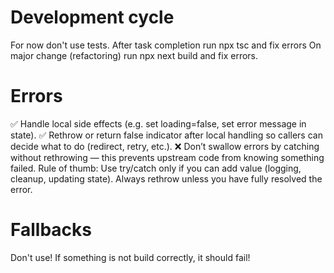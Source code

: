# Development cycle
For now don't use tests.
After task completion run npx tsc and fix errors
On major change (refactoring) run npx next build and fix errors.
# Errors
✅ Handle local side effects (e.g. set loading=false, set error message in state).
✅ Rethrow or return false indicator after local handling so callers can decide what to do (redirect, retry, etc.).
❌ Don’t swallow errors by catching without rethrowing — this prevents upstream code from knowing something failed.
Rule of thumb: Use try/catch only if you can add value (logging, cleanup, updating state). Always rethrow unless you have fully resolved the error.


# Fallbacks
Don't use! If something is not build correctly, it should fail!